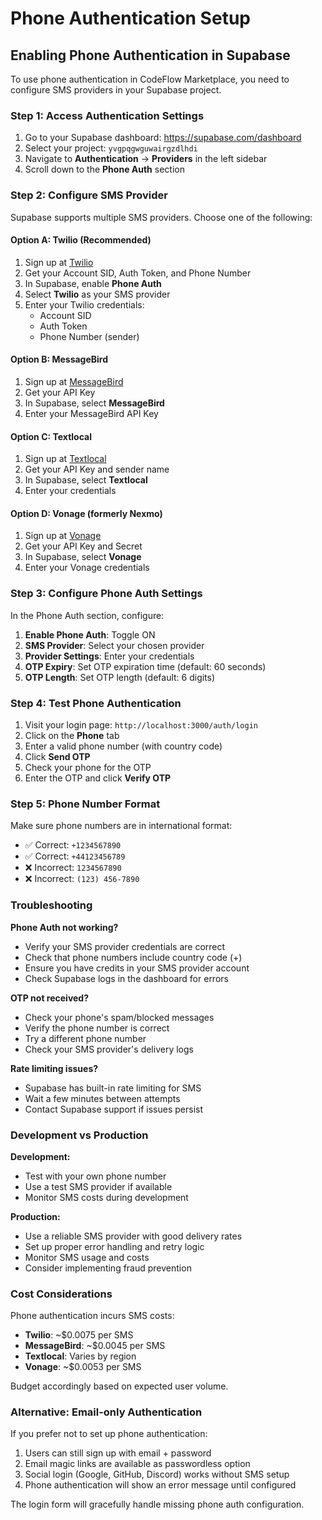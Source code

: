 # Phone Authentication Setup

## Enabling Phone Authentication in Supabase

To use phone authentication in CodeFlow Marketplace, you need to configure SMS providers in your Supabase project.

### Step 1: Access Authentication Settings

1. Go to your Supabase dashboard: https://supabase.com/dashboard
2. Select your project: `yvgpqgwguwairgzdlhdi`
3. Navigate to **Authentication** → **Providers** in the left sidebar
4. Scroll down to the **Phone Auth** section

### Step 2: Configure SMS Provider

Supabase supports multiple SMS providers. Choose one of the following:

#### Option A: Twilio (Recommended)
1. Sign up at [Twilio](https://www.twilio.com/)
2. Get your Account SID, Auth Token, and Phone Number
3. In Supabase, enable **Phone Auth**
4. Select **Twilio** as your SMS provider
5. Enter your Twilio credentials:
   - Account SID
   - Auth Token  
   - Phone Number (sender)

#### Option B: MessageBird
1. Sign up at [MessageBird](https://messagebird.com/)
2. Get your API Key
3. In Supabase, select **MessageBird**
4. Enter your MessageBird API Key

#### Option C: Textlocal
1. Sign up at [Textlocal](https://www.textlocal.com/)
2. Get your API Key and sender name
3. In Supabase, select **Textlocal**
4. Enter your credentials

#### Option D: Vonage (formerly Nexmo)
1. Sign up at [Vonage](https://www.vonage.com/)
2. Get your API Key and Secret
3. In Supabase, select **Vonage**
4. Enter your Vonage credentials

### Step 3: Configure Phone Auth Settings

In the Phone Auth section, configure:

1. **Enable Phone Auth**: Toggle ON
2. **SMS Provider**: Select your chosen provider
3. **Provider Settings**: Enter your credentials
4. **OTP Expiry**: Set OTP expiration time (default: 60 seconds)
5. **OTP Length**: Set OTP length (default: 6 digits)

### Step 4: Test Phone Authentication

1. Visit your login page: `http://localhost:3000/auth/login`
2. Click on the **Phone** tab
3. Enter a valid phone number (with country code)
4. Click **Send OTP**
5. Check your phone for the OTP
6. Enter the OTP and click **Verify OTP**

### Step 5: Phone Number Format

Make sure phone numbers are in international format:
- ✅ Correct: `+1234567890`
- ✅ Correct: `+44123456789`
- ❌ Incorrect: `1234567890`
- ❌ Incorrect: `(123) 456-7890`

### Troubleshooting

**Phone Auth not working?**
- Verify your SMS provider credentials are correct
- Check that phone numbers include country code (+)
- Ensure you have credits in your SMS provider account
- Check Supabase logs in the dashboard for errors

**OTP not received?**
- Check your phone's spam/blocked messages
- Verify the phone number is correct
- Try a different phone number
- Check your SMS provider's delivery logs

**Rate limiting issues?**
- Supabase has built-in rate limiting for SMS
- Wait a few minutes between attempts
- Contact Supabase support if issues persist

### Development vs Production

**Development:**
- Test with your own phone number
- Use a test SMS provider if available
- Monitor SMS costs during development

**Production:**
- Use a reliable SMS provider with good delivery rates
- Set up proper error handling and retry logic
- Monitor SMS usage and costs
- Consider implementing fraud prevention

### Cost Considerations

Phone authentication incurs SMS costs:
- **Twilio**: ~$0.0075 per SMS
- **MessageBird**: ~$0.0045 per SMS  
- **Textlocal**: Varies by region
- **Vonage**: ~$0.0053 per SMS

Budget accordingly based on expected user volume.

### Alternative: Email-only Authentication

If you prefer not to set up phone authentication:
1. Users can still sign up with email + password
2. Email magic links are available as passwordless option
3. Social login (Google, GitHub, Discord) works without SMS setup
4. Phone authentication will show an error message until configured

The login form will gracefully handle missing phone auth configuration.
